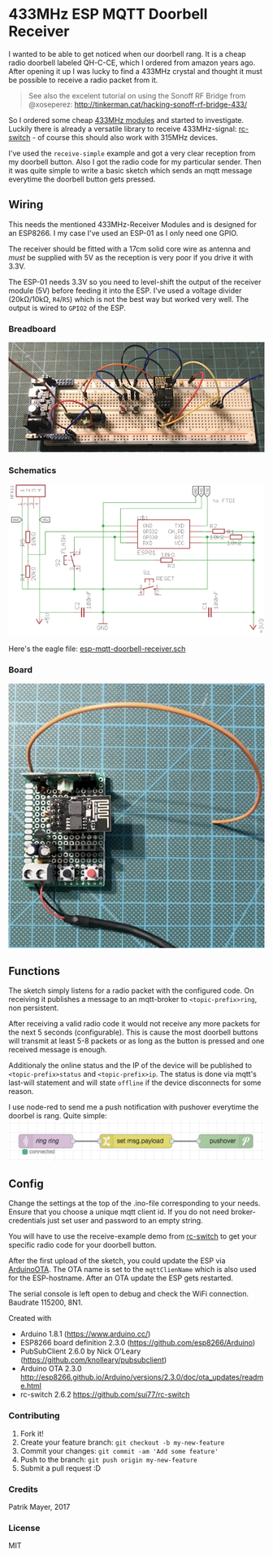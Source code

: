 # 433MHz ESP MQTT Doorbell Receiver

I wanted to be able to get noticed when our doorbell rang. It is a cheap radio doorbell labeled QH-C-CE, which I ordered from amazon years ago. 
After opening it up I was lucky to find a 433MHz crystal and thought it must be possible to receive a radio packet from it.

> See also the excelent tutorial on using the Sonoff RF Bridge from @xoseperez: http://tinkerman.cat/hacking-sonoff-rf-bridge-433/

So I ordered some cheap [433MHz modules](https://www.amazon.de/XCSOURCE-Transmitter-Receiver-Arduino-TE122/dp/B00V4ISS38/ref=sr_1_3?ie=UTF8&qid=1490643731&sr=8-3) and started to investigate. Luckily there is already a versatile library to receive 433MHz-signal: [rc-switch](https://github.com/sui77/rc-switch) - of course this should also work with 315MHz devices.

I've used the `receive-simple` example and got a very clear reception from my doorbell button. Also I got the radio code for my particular sender. Then it was quite simple to write a basic sketch which sends an mqtt message everytime the doorbell button gets pressed.

## Wiring
This needs the mentioned 433MHz-Receiver Modules and is designed for an ESP8266. I my case I've used an ESP-01 as I only need one GPIO.

The receiver should be fitted with a 17cm solid core wire as antenna and _must_ be supplied with 5V as the reception is very poor if you drive it with 3.3V.

The ESP-01 needs 3.3V so you need to level-shift the output of the receiver module (5V) before feeding it into the ESP. I've used a voltage divider (20kΩ/10kΩ, `R4`/`R5`) which is not the best way but worked very well. The output is wired to `GPIO2` of the ESP.

### Breadboard
![image of breadboard wiring](esp-mqtt-doorbell-receiver-breadboard.jpg)

### Schematics
![image of circuit schematic](esp-mqtt-doorbell-receiver-circuit.png)

Here's the eagle file: [esp-mqtt-doorbell-receiver.sch](esp-mqtt-doorbell-receiver.sch)

### Board
![image of board](esp-mqtt-doorbell-receiver-board.jpg)

## Functions
The sketch simply listens for a radio packet with the configured code. On receiving it publishes a message to an mqtt-broker to `<topic-prefix>ring`, non persistent.

After receiving a valid radio code it would not receive any more packets for the next 5 seconds (configurable). This is cause the most doorbell buttons will transmit at least 5-8 packets or as long as the button is pressed and one received message is enough.

Additionaly the online status and the IP of the device will be published to `<topic-prefix>status` and `<topic-prefix>ip`. The status is done via mqtt's last-will statement and will state `offline` if the device disconnects for some reason.

I use node-red to send me a push notification with pushover everytime the doorbel is rang. Quite simple:
![image of node-red wiring for pushover](esp-mqtt-doorbell-receiver-node-red.png)

## Config
Change the settings at the top of the .ino-file corresponding to your needs. Ensure that you choose a unique mqtt client id. If you do not need broker-credentials just set user and password to an empty string.

You will have to use the receive-example demo from [rc-switch](https://github.com/sui77/rc-switch) to get your specific radio code for your doorbell button.

After the first upload of the sketch, you could update the ESP via [ArduinoOTA](http://esp8266.github.io/Arduino/versions/2.3.0/doc/ota_updates/readme.html). The OTA name is set to the `mqttClienName` which is also used for the ESP-hostname. After an OTA update the ESP gets restarted.

The serial console is left open to debug and check the WiFi connection. Baudrate 115200, 8N1.

Created with
- Arduino 1.8.1 (https://www.arduino.cc/)
- ESP8266 board definition 2.3.0 (https://github.com/esp8266/Arduino)
- PubSubClient 2.6.0 by Nick O'Leary (https://github.com/knolleary/pubsubclient)
- Arduino OTA 2.3.0 http://esp8266.github.io/Arduino/versions/2.3.0/doc/ota_updates/readme.html
- rc-switch 2.6.2 https://github.com/sui77/rc-switch

### Contributing

1. Fork it!
2. Create your feature branch: `git checkout -b my-new-feature`
3. Commit your changes: `git commit -am 'Add some feature'`
4. Push to the branch: `git push origin my-new-feature`
5. Submit a pull request :D

### Credits
Patrik Mayer, 2017 

### License
MIT

